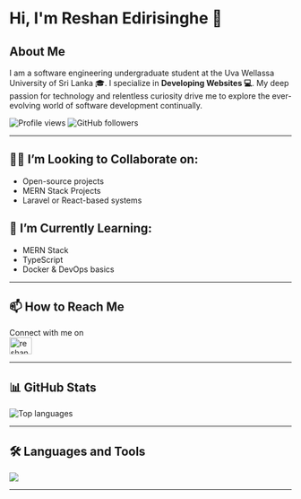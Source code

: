 # Hi, I'm Reshan Edirisinghe 👋

## About Me

<p>
  I am a software engineering undergraduate student at the Uva Wellassa University of Sri Lanka 🎓. I specialize in <b>Developing Websites 💻</b>. My deep passion for technology and relentless curiosity drive me to explore the ever-evolving world of software development continually.
</p>

![Profile views](https://hits.seeyoufarm.com/api/count/incr/badge.svg?url=https://github.com/clewoReshan/clewoReshan&count_bg=%2379C83D&title_bg=%23555555&icon=github.svg&icon_color=%23E7E7E7&title=Profile%20Views&edge_flat=false)
![GitHub followers](https://img.shields.io/github/followers/clewoReshan?style=flat&logo=GitHub&color=rgb(254,1,136))

<!-- Uncomment below once your GitHub action for snake animation is working -->
<!-- ![Snake animation](https://raw.githubusercontent.com/clewoReshan/clewoReshan/output/github-contribution-grid-snake-dark.svg) -->

---

## 🙌🏼 I’m Looking to Collaborate on:
- Open-source projects
- MERN Stack Projects
- Laravel or React-based systems

## 🌱 I’m Currently Learning:
- MERN Stack
- TypeScript
- Docker & DevOps basics

---

## 📫 How to Reach Me

Connect with me on  
<a href="https://www.linkedin.com/in/reshan-edirisinghe" target="_blank">
  <img align="center" src="https://raw.githubusercontent.com/rahuldkjain/github-profile-readme-generator/master/src/images/icons/Social/linked-in-alt.svg" alt="reshan-edirisinghe" height="30" width="40" />
</a>

---

## 📊 GitHub Stats

<img align="center" src="https://github-readme-stats.vercel.app/api/top-langs/?username=clewoReshan&layout=compact&theme=dracula" alt="Top languages"/>

---

## 🛠️ Languages and Tools

<p align="left">
  <a href="https://skillicons.dev">
    <img src="https://skillicons.dev/icons?i=js,ts,html,css,php,laravel,react,nextjs,nodejs,mysql,python,git,github,figma,postman,vite,wordpress,bootstrap,sass,selenium,androidstudio,arduino" />
  </a>
</p>

---

<!--
**clewoReshan/clewoReshan** is a ✨ _special_ ✨ repository because its `README.md` (this file) appears on your GitHub profile.

Some ideas you can add later:
- 🔭 I’m currently working on ...
- 🤔 I’m looking for help with ...
- 💬 Ask me about ...
- 😄 Pronouns: ...
- ⚡ Fun fact: ...
-->
